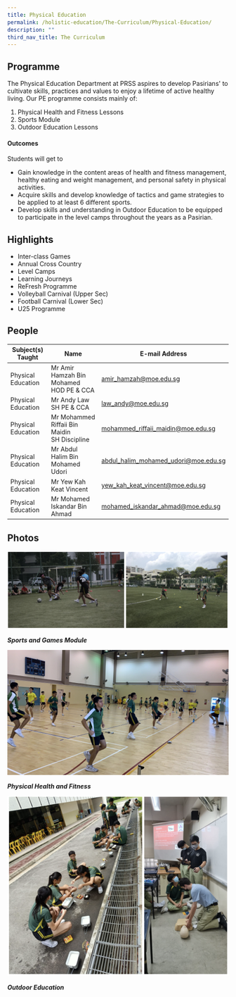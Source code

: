 ```yaml
---
title: Physical Education
permalink: /holistic-education/The-Curriculum/Physical-Education/
description: ""
third_nav_title: The Curriculum
---
```

Programme
---------

The Physical Education Department at PRSS aspires to develop Pasirians' to cultivate skills, practices and values to enjoy a lifetime of active healthy living. Our PE programme consists mainly of:

1. Physical Health and Fitness Lessons
2. Sports Module
3. Outdoor Education Lessons

#### Outcomes

Students will get to&nbsp;

*   Gain knowledge in the content areas of health and fitness management, healthy eating and weight management, and personal safety in physical activities.
*   Acquire skills and develop knowledge of tactics and game strategies to be applied to at least 6 different sports.
*   Develop skills and understanding in Outdoor Education to be equipped to participate in the level camps throughout the years as a Pasirian.

## Highlights

*   Inter-class Games
*   Annual Cross Country
*   Level Camps
*   Learning Journeys
*   ReFresh Programme
*   Volleyball Carnival (Upper Sec)  
*   Football Carnival (Lower Sec)   
*   U25 Programme

People
------

| Subject(s) Taught | Name | E-mail Address |
| -------- | -------- | -------- |
| Physical Education  | Mr Amir Hamzah Bin Mohamed<br> HOD PE &amp; CCA | [amir_hamzah@moe.edu.sg](mailto:AMIR_HAMZAH@moe.edu.sg) |
| Physical Education | Mr Andy Law<br> SH PE &amp; CCA | [law_andy@moe.edu.sg](mailto:law_andy@moe.edu.sg) |
| Physical Education  | Mr Mohammed Riffaii Bin Maidin<br> SH Discipline | [mohammed_riffaii_maidin@moe.edu.sg](mailto:mohammed_riffaii_maidin@moe.edu.sg)|
| Physical Education  | Mr Abdul Halim Bin Mohamed Udori | [abdul_halim_mohamed_udori@moe.edu.sg](mailto:abdul_halim_mohamed_udori@moe.edu.sg)|
| Physical Education  | Mr Yew Kah Keat Vincent| [yew_kah_keat_vincent@moe.edu.sg](mailto:yew_kah_keat_vincent@moe.edu.sg)|
| Physical Education  | Mr Mohamed Iskandar Bin Ahmad | [mohamed_iskandar_ahmad@moe.edu.sg](mailto:mohamed_iskandar_ahmad@moe.edu.sg)  |

Photos
------

![](/images/physical.png)

_**Sports and Games Module**_  
  
![](/images/PHF.jpeg)

_**Physical Health and Fitness**_
  
![](/images/physical2.png)

_**Outdoor Education**_